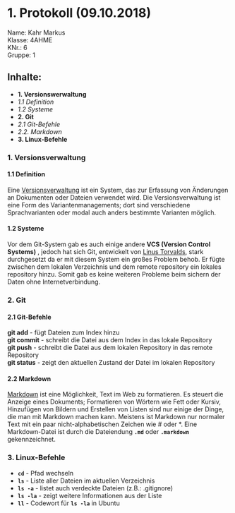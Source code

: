 # 1. Protokoll (09.10.2018)
Name: Kahr Markus  
Klasse: 4AHME  
KNr.: 6  
Gruppe: 1  

## Inhalte:  

* **1. Versionswerwaltung**  
* *1.1 Definition*
* *1.2 Systeme*
* **2. Git**
 * *2.1 Git-Befehle*  
 * *2.2. Markdown* 
* **3. Linux-Befehle**
  
### 1. Versionsverwaltung

#### 1.1 Definition

Eine [Versionsverwaltung] ist ein System,
das zur Erfassung von Änderungen an Dokumenten
oder Dateien verwendet wird.
Die Versionsverwaltung ist eine Form des Variantenmanagements;
dort sind verschiedene Sprachvarianten oder modal auch anders bestimmte Varianten möglich.

#### 1.2 Systeme

Vor dem Git-System gab es auch einige andere **VCS (Version Control Systems)** ,
jedoch hat sich Git, entwickelt von [Linus Torvalds], stark durchgesetzt da er mit diesem
System ein großes Problem behob. Er fügte zwischen dem lokalen Verzeichnis und dem remote repository
ein lokales repository hinzu. Somit gab es keine weiteren Probleme beim sichern der Daten ohne Internetverbindung.

### 2. Git

#### 2.1 Git-Befehle

**git add** - fügt Dateien zum Index hinzu  
**git commit** - schreibt die Datei aus dem Index in das lokale Repository  
**git push** - schreibt die Datei aus dem lokalen Repository in das remote Repository  
**git status** - zeigt den aktuellen Zustand der Datei im lokalen Repository


#### 2.2 Markdown

[Markdown] ist eine Möglichkeit, Text im Web zu formatieren. 
Es steuert die Anzeige eines Dokuments; Formatieren von Wörtern wie Fett oder Kursiv,
Hinzufügen von Bildern und Erstellen von Listen sind nur einige der Dinge, 
die man mit Markdown machen kann. Meistens ist Markdown nur normaler Text mit ein paar nicht-alphabetischen Zeichen wie # oder *.
Eine Markdown-Datei ist durch die Dateiendung **```.md```** oder **```.markdown```** gekennzeichnet.

### 3. Linux-Befehle

* **```cd```** - Pfad wechseln
* **```ls```** - Liste aller Dateien im aktuellen Verzeichnis
* **```ls -a```** - listet auch verdeckte Dateien (z.B.: .gitignore)
* **```ls -la```** - zeigt weitere Informationen aus der Liste
* **```ll```** - Codewort für **```ls -la```** in Ubuntu

[Versionsverwaltung]: https://de.wikipedia.org/wiki/Versionsverwaltung
[Linus Torvalds]: https://de.wikipedia.org/wiki/Linus_Torvalds
[Markdown]: https://guides.github.com/features/mastering-markdown/
